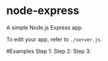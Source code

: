 # node-express

A simple Node.js Express app.

To edit your app, refer to `./server.js`.

#Examples
Step 1:
Step 2:
Step 3: